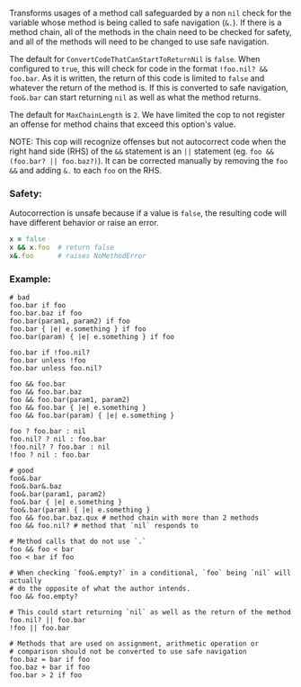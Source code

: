 Transforms usages of a method call safeguarded by a non `nil`
check for the variable whose method is being called to
safe navigation (`&.`). If there is a method chain, all of the methods
in the chain need to be checked for safety, and all of the methods will
need to be changed to use safe navigation.

The default for `ConvertCodeThatCanStartToReturnNil` is `false`.
When configured to `true`, this will
check for code in the format `!foo.nil? && foo.bar`. As it is written,
the return of this code is limited to `false` and whatever the return
of the method is. If this is converted to safe navigation,
`foo&.bar` can start returning `nil` as well as what the method
returns.

The default for `MaxChainLength` is `2`.
We have limited the cop to not register an offense for method chains
that exceed this option's value.

NOTE: This cop will recognize offenses but not autocorrect code when the
right hand side (RHS) of the `&&` statement is an `||` statement
(eg. `foo && (foo.bar? || foo.baz?)`). It can be corrected
manually by removing the `foo &&` and adding `&.` to each `foo` on the RHS.

### Safety:

Autocorrection is unsafe because if a value is `false`, the resulting
code will have different behavior or raise an error.

```ruby
x = false
x && x.foo  # return false
x&.foo      # raises NoMethodError
```

### Example:
    # bad
    foo.bar if foo
    foo.bar.baz if foo
    foo.bar(param1, param2) if foo
    foo.bar { |e| e.something } if foo
    foo.bar(param) { |e| e.something } if foo

    foo.bar if !foo.nil?
    foo.bar unless !foo
    foo.bar unless foo.nil?

    foo && foo.bar
    foo && foo.bar.baz
    foo && foo.bar(param1, param2)
    foo && foo.bar { |e| e.something }
    foo && foo.bar(param) { |e| e.something }

    foo ? foo.bar : nil
    foo.nil? ? nil : foo.bar
    !foo.nil? ? foo.bar : nil
    !foo ? nil : foo.bar

    # good
    foo&.bar
    foo&.bar&.baz
    foo&.bar(param1, param2)
    foo&.bar { |e| e.something }
    foo&.bar(param) { |e| e.something }
    foo && foo.bar.baz.qux # method chain with more than 2 methods
    foo && foo.nil? # method that `nil` responds to

    # Method calls that do not use `.`
    foo && foo < bar
    foo < bar if foo

    # When checking `foo&.empty?` in a conditional, `foo` being `nil` will actually
    # do the opposite of what the author intends.
    foo && foo.empty?

    # This could start returning `nil` as well as the return of the method
    foo.nil? || foo.bar
    !foo || foo.bar

    # Methods that are used on assignment, arithmetic operation or
    # comparison should not be converted to use safe navigation
    foo.baz = bar if foo
    foo.baz + bar if foo
    foo.bar > 2 if foo